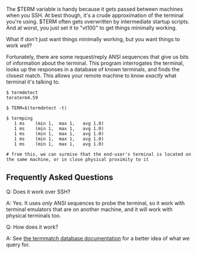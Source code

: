 The $TERM variable is handy because it gets passed between machines when you SSH.  At best though, it's a crude approximation of the terminal you're using.  $TERM often gets overwritten by intermediate startup scripts.  And at worst, you just set it to "vt100" to get things minimally working.

What if don't just want things minimally working, but you want things to work *well*?

Fortunately, there are some request/reply ANSI sequences that give us bits of information about the terminal.  This program interrogates the terminal, looks up the responses in a database of known terminals, and finds the closest match.  This allows your remote machine to know *exactly* what terminal it's talking to.

    $ termdetect
    teraterm4.59
    
    $ TERM=$(termdetect -t)

    $ termping 
       1 ms    (min 1,  max 1,   avg 1.0)
       1 ms    (min 1,  max 1,   avg 1.0)
       1 ms    (min 1,  max 1,   avg 1.0)
       1 ms    (min 1,  max 1,   avg 1.0)
       1 ms    (min 1,  max 1,   avg 1.0)

    # from this, we can surmise that the end-user's terminal is located on the same machine, or in close physical proximity to it


## Frequently Asked Questions

Q: Does it work over SSH?

A: Yes.  It uses *only* ANSI sequences to probe the terminal, so it work with terminal emulators that are on another machine, and it will work with physical terminals too.

Q: How does it work?

A: See [the termmatch database documentation](https://github.com/DeeNewcum/termdetect/blob/master/doc/termmatch.md) for a better idea of what we query for.
